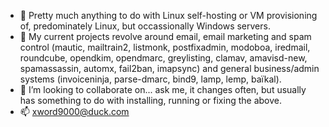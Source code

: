 - 👀 Pretty much anything to do with Linux self-hosting or VM provisioning of, predominately Linux, but occassionally Windows servers.
- 🌱 My current projects revolve around email, email marketing and spam control (mautic, mailtrain2, listmonk, postfixadmin, modoboa, iredmail, roundcube, opendkim, opendmarc, greylisting, clamav, amavisd-new, spamassassin, automx, fail2ban, imapsync) and general business/admin systems (invoiceninja, parse-dmarc, bind9, lamp, lemp, baïkal).
- 💞️ I’m looking to collaborate on... ask me, it changes often, but usually has something to do with installing, running or fixing the above.
- 📫 xword9000@duck.com 

<!---
xword9009/xword9009 is a ✨ special ✨ repository because its `README.md` (this file) appears on your GitHub profile.
You can click the Preview link to take a look at your changes.
--->
